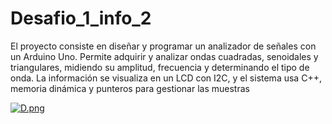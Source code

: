 # Desafio_1_info_2
El proyecto consiste en diseñar y programar un analizador de señales con un Arduino Uno. Permite adquirir y analizar ondas cuadradas, senoidales y triangulares, midiendo su amplitud, frecuencia y determinando el tipo de onda. La información se visualiza en un LCD con I2C, y el sistema usa C++, memoria dinámica y punteros para gestionar las muestras

[![D.png](https://i.postimg.cc/ZqYHftvx/D.png)](https://postimg.cc/mPq7DnwP)
